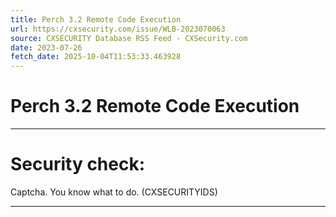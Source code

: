 ```yaml
---
title: Perch 3.2 Remote Code Execution
url: https://cxsecurity.com/issue/WLB-2023070063
source: CXSECURITY Database RSS Feed - CXSecurity.com
date: 2023-07-26
fetch_date: 2025-10-04T11:53:33.463928
---
```


# Perch 3.2 Remote Code Execution

---

# Security check:

Captcha. You know what to do. (CXSECURITYIDS)

---